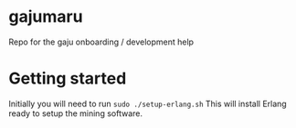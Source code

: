 # gajumaru
Repo for the gaju onboarding / development help

# Getting started
Initially you will need to run `sudo ./setup-erlang.sh`
This will install Erlang ready to setup the mining software.
